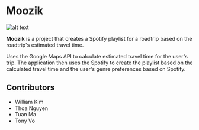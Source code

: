 # Moozik
![alt text](https://github.com/UWHack/Moozik/blob/master/images/logo.png "CoreVal logo")

**Moozik** is a project that creates a Spotify playlist for a roadtrip based on the roadtrip's
estimated travel time.

Uses the Google Maps API to calculate estimated travel time for the user's trip. The application
then uses the Spotify to create the playlist based on the calculated travel time and the user's
genre preferences based on Spotify.

## Contributors
- William Kim
- Thoa Nguyen
- Tuan Ma
- Tony Vo